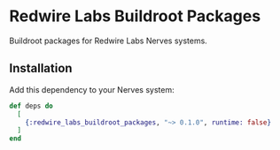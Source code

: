 # Redwire Labs Buildroot Packages

Buildroot packages for Redwire Labs Nerves systems.

## Installation

Add this dependency to your Nerves system:

```elixir
def deps do
  [
    {:redwire_labs_buildroot_packages, "~> 0.1.0", runtime: false}
  ]
end
```
